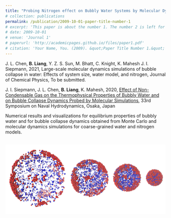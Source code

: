 ```yaml
---
title: "Probing Nitrogen effect on Bubbly Water Systems by Molecular Dynamics Simulations (Jan 2019-Aug 2020)"
# collection: publications
permalink: /publication/2009-10-01-paper-title-number-1
# excerpt: 'This paper is about the number 1. The number 2 is left for future work.'
# date: 2009-10-01
# venue: 'Journal 1'
# paperurl: 'http://academicpages.github.io/files/paper1.pdf'
# citation: 'Your Name, You. (2009). &quot;Paper Title Number 1.&quot; <i>Journal 1</i>. 1(1).'
---
```


J. L. Chen, **B. Liang**, Y. Z. S. Sun, M. Bhatt, C. Knight, K. Mahesh J. I. Siepmann, 2021, Large-scale molecular dynamics simulations of bubble collapse in water: Effects of system size, water model, and nitrogen, Journal of Chemical Physics, To be submitted.

J. I. Siepmann, J. L. Chen, **B. Liang**, K. Mahesh, 2020, [Effect of Non-Condensable Gas on the Thermophysical Properties of Bubbly Water and on Bubble Collapse Dynamics Probed by Molecular Simulations](http://buyun-liang.github.io/files/33SNH_027-Siepmann.pdf), 33rd Symposium on Naval Hydrodynamics, Osaka, Japan

Numerical results and visualizations for equilibrium properties of bubbly water and for bubble collapse dynamics obtained from Monte Carlo and molecular dynamics simulations for coarse-grained water and nitrogen models.

<br/><img src='/images/bubbly.png'>